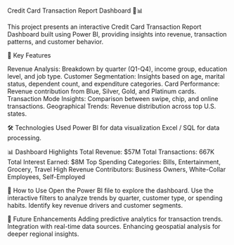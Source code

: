 
Credit Card Transaction Report Dashboard 🏦📊


This project presents an interactive Credit Card Transaction Report Dashboard built using Power BI, providing insights into revenue, transaction patterns, and customer behavior.

📌 Key Features


Revenue Analysis: Breakdown by quarter (Q1-Q4), income group, education level, and job type.
Customer Segmentation: Insights based on age, marital status, dependent count, and expenditure categories.
Card Performance: Revenue contribution from Blue, Silver, Gold, and Platinum cards.
Transaction Mode Insights: Comparison between swipe, chip, and online transactions.
Geographical Trends: Revenue distribution across top U.S. states.


🛠 Technologies Used
Power BI for data visualization
Excel / SQL for data processing.



📊 Dashboard Highlights
Total Revenue: $57M
Total Transactions: 667K
Total Interest Earned: $8M
Top Spending Categories: Bills, Entertainment, Grocery, Travel
High Revenue Contributors: Business Owners, White-Collar Employees, Self-Employed




🚀 How to Use
Open the Power BI file to explore the dashboard.
Use the interactive filters to analyze trends by quarter, customer type, or spending habits.
Identify key revenue drivers and customer segments.


📌 Future Enhancements
Adding predictive analytics for transaction trends.
Integration with real-time data sources.
Enhancing geospatial analysis for deeper regional insights.
